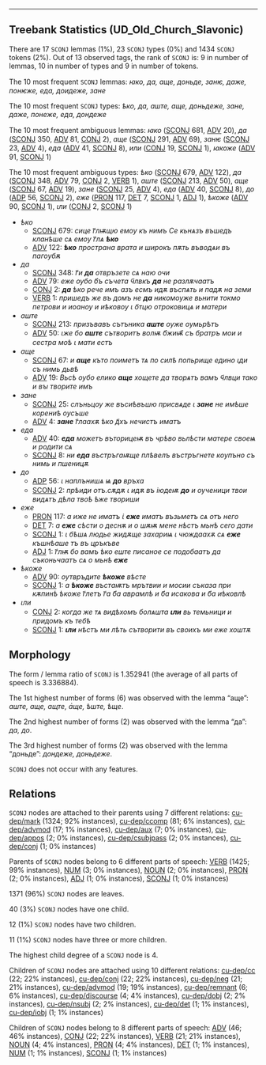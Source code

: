 

--------------------------------------------------------------------------------

## Treebank Statistics (UD_Old_Church_Slavonic)

There are 17 `SCONJ` lemmas (1%), 23 `SCONJ` types (0%) and 1434 `SCONJ` tokens (2%).
Out of 13 observed tags, the rank of `SCONJ` is: 9 in number of lemmas, 10 in number of types and 9 in number of tokens.

The 10 most frequent `SCONJ` lemmas: <em>ꙗко, да, аще, доньде, занѥ, даже, понѥже, еда, доидеже, зане</em>

The 10 most frequent `SCONJ` types:  <em>ѣко, да, аште, аще, доньдеже, зане, даже, понеже, еда, дондеже</em>

The 10 most frequent ambiguous lemmas: <em>ꙗко</em> ([SCONJ]() 681, [ADV]() 20), <em>да</em> ([SCONJ]() 350, [ADV]() 81, [CONJ]() 2), <em>аще</em> ([SCONJ]() 291, [ADV]() 69), <em>занѥ</em> ([SCONJ]() 23, [ADV]() 4), <em>еда</em> ([ADV]() 41, [SCONJ]() 8), <em>или</em> ([CONJ]() 19, [SCONJ]() 1), <em>ꙗкоже</em> ([ADV]() 91, [SCONJ]() 1)

The 10 most frequent ambiguous types:  <em>ѣко</em> ([SCONJ]() 679, [ADV]() 122), <em>да</em> ([SCONJ]() 348, [ADV]() 79, [CONJ]() 2, [VERB]() 1), <em>аште</em> ([SCONJ]() 213, [ADV]() 50), <em>аще</em> ([SCONJ]() 67, [ADV]() 19), <em>зане</em> ([SCONJ]() 25, [ADV]() 4), <em>еда</em> ([ADV]() 40, [SCONJ]() 8), <em>до</em> ([ADP]() 56, [SCONJ]() 2), <em>еже</em> ([PRON]() 117, [DET]() 7, [SCONJ]() 1, [ADJ]() 1), <em>ѣкоже</em> ([ADV]() 90, [SCONJ]() 1), <em>ꙇли</em> ([CONJ]() 2, [SCONJ]() 1)


* <em>ѣко</em>
  * [SCONJ]() 679: <em>сице г҃лѭщю емоу къ нимъ Се кьнѧзъ въшедъ кланѣше сѧ емоу г҃лѧ <b>ѣко</b></em>
  * [ADV]() 122: <em><b>ѣко</b> пространа врата и широкъ пѫть въводѧи въ пагоубѫ</em>
* <em>да</em>
  * [SCONJ]() 348: <em>г҃и <b>да</b> отвръзете сѧ наю очи</em>
  * [ADV]() 79: <em>еже оубо б҃ъ съчета ч҃лвкъ <b>да</b> не разлѫчаатъ</em>
  * [CONJ]() 2: <em><b>да</b> ѣко рече имъ азъ есмъ идѫ въспѧть и падѫ на земи</em>
  * [VERB]() 1: <em>пришедъ же въ домъ не <b>да</b> никомоуже вьнити токмо петрови и иоаноу и иѣковоу ꙇ о҃тцю отроковицѧ и матери</em>
* <em>аште</em>
  * [SCONJ]() 213: <em>призъвавъ сътъника <b>аште</b> оуже оумьрѣтъ</em>
  * [ADV]() 50: <em>ꙇже бо <b>аште</b> сътворитъ волѭ б҃жиѭ҄ съ братръ мои и сестра моѣ ꙇ мати естъ</em>
* <em>аще</em>
  * [SCONJ]() 67: <em>и <b>аще</b> къто поиметъ тѧ по силѣ попьрище едино ꙇди съ нимь дьвѣ</em>
  * [ADV]() 19: <em>Вьсѣ оубо елико <b>аще</b> хощете да творѧтъ вамъ ч҃лвци тако и вꙑ творите имъ</em>
* <em>зане</em>
  * [SCONJ]() 25: <em>слъньцоу же въсиѣвъшю присвѧде ꙇ <b>зане</b> не имѣше корениѣ оусъше</em>
  * [ADV]() 4: <em><b>зане</b> г҃лаахѫ ѣко д҃хъ нечистъ иматъ</em>
* <em>еда</em>
  * [ADV]() 40: <em><b>еда</b> можетъ въторицеѭ въ чрѣво вьлѣсти матере своеѩ и родити сѧ</em>
  * [SCONJ]() 8: <em>ни <b>еда</b> въстръгаѭще плѣвелъ въстръгнете коупъно съ нимь и пшеницѫ</em>
* <em>до</em>
  * [ADP]() 56: <em>ꙇ наплънишѧ ѩ <b>до</b> връха</em>
  * [SCONJ]() 2: <em>прѣиди отъ.сѫдѫ ꙇ идѫ въ іюдеѭ <b>до</b> и оученици твои видѧтъ дѣла твоѣ ѣже твориши</em>
* <em>еже</em>
  * [PRON]() 117: <em>а иже не иматъ ꙇ҅ <b>еже</b> иматъ възьметъ сѧ отъ него</em>
  * [DET]() 7: <em>а <b>еже</b> сѣсти о деснѫ и о шѫѭ мене нѣстъ мьнѣ сего дати</em>
  * [SCONJ]() 1: <em>ꙇ бѣшѧ людье жидѫще захариѩ ꙇ чюждаахѫ сѧ <b>еже</b> къшнѣаше тъ въ цръкъве</em>
  * [ADJ]() 1: <em>г҃лѭ бо вамъ ѣко еште писаное се подобаатъ да съконьчаатъ сѧ о мьнѣ <b>еже</b></em>
* <em>ѣкоже</em>
  * [ADV]() 90: <em>оутвръдите <b>ѣкоже</b> вѣсте</em>
  * [SCONJ]() 1: <em>а <b>ѣкоже</b> въстаѭтъ мрътвии и мосии съказа при кѫпинѣ ѣкоже г҃летъ г҃а б҃а аврамлѣ и б҃а исакова и б҃а иѣковлѣ</em>
* <em>ꙇли</em>
  * [CONJ]() 2: <em>когда же тѧ видѣхомъ болѧшта <b>ꙇли</b> вь темьници и придомъ къ тебѣ</em>
  * [SCONJ]() 1: <em><b>ꙇли</b> нѣстъ ми лѣть сътворити въ своихъ ми еже хоштѫ</em>

## Morphology

The form / lemma ratio of `SCONJ` is 1.352941 (the average of all parts of speech is 3.336884).

The 1st highest number of forms (6) was observed with the lemma “аще”: <em>аште, аще, ащте, а҅ще, ѣште, ѣще</em>.

The 2nd highest number of forms (2) was observed with the lemma “да”: <em>да, до</em>.

The 3rd highest number of forms (2) was observed with the lemma “доньде”: <em>дондеже, доньдеже</em>.

`SCONJ` does not occur with any features.


## Relations

`SCONJ` nodes are attached to their parents using 7 different relations: [cu-dep/mark]() (1324; 92% instances), [cu-dep/ccomp]() (81; 6% instances), [cu-dep/advmod]() (17; 1% instances), [cu-dep/aux]() (7; 0% instances), [cu-dep/appos]() (2; 0% instances), [cu-dep/csubjpass]() (2; 0% instances), [cu-dep/conj]() (1; 0% instances)

Parents of `SCONJ` nodes belong to 6 different parts of speech: [VERB]() (1425; 99% instances), [NUM]() (3; 0% instances), [NOUN]() (2; 0% instances), [PRON]() (2; 0% instances), [ADJ]() (1; 0% instances), [SCONJ]() (1; 0% instances)

1371 (96%) `SCONJ` nodes are leaves.

40 (3%) `SCONJ` nodes have one child.

12 (1%) `SCONJ` nodes have two children.

11 (1%) `SCONJ` nodes have three or more children.

The highest child degree of a `SCONJ` node is 4.

Children of `SCONJ` nodes are attached using 10 different relations: [cu-dep/cc]() (22; 22% instances), [cu-dep/conj]() (22; 22% instances), [cu-dep/neg]() (21; 21% instances), [cu-dep/advmod]() (19; 19% instances), [cu-dep/remnant]() (6; 6% instances), [cu-dep/discourse]() (4; 4% instances), [cu-dep/dobj]() (2; 2% instances), [cu-dep/nsubj]() (2; 2% instances), [cu-dep/det]() (1; 1% instances), [cu-dep/iobj]() (1; 1% instances)

Children of `SCONJ` nodes belong to 8 different parts of speech: [ADV]() (46; 46% instances), [CONJ]() (22; 22% instances), [VERB]() (21; 21% instances), [NOUN]() (4; 4% instances), [PRON]() (4; 4% instances), [DET]() (1; 1% instances), [NUM]() (1; 1% instances), [SCONJ]() (1; 1% instances)

